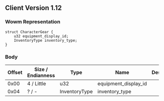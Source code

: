 ## Client Version 1.12

### Wowm Representation
```rust,ignore
struct CharacterGear {
    u32 equipment_display_id;
    InventoryType inventory_type;
}
```
### Body
| Offset | Size / Endianness | Type | Name | Description |
| ------ | ----------------- | ---- | ---- | ----------- |
| 0x00 | 4 / Little | u32 | equipment_display_id |  |
| 0x04 | ? / - | InventoryType | inventory_type |  |
